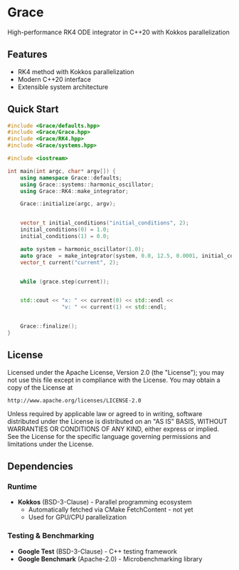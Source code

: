 # Grace
High-performance RK4 ODE integrator in C++20 with Kokkos parallelization

## Features
- RK4 method with Kokkos parallelization
- Modern C++20 interface
- Extensible system architecture

## Quick Start
```cpp
#include <Grace/defaults.hpp>
#include <Grace/Grace.hpp>
#include <Grace/RK4.hpp>
#include <Grace/systems.hpp>

#include <iostream>

int main(int argc, char* argv[]) {
    using namespace Grace::defaults;
    using Grace::systems::harmonic_oscillator;
    using Grace::RK4::make_integrator;

    Grace::initialize(argc, argv);


    vector_t initial_conditions("initial_conditions", 2);
    initial_conditions(0) = 1.0;
    initial_conditions(1) = 0.0;

    auto system = harmonic_oscillator(1.0);
    auto grace  = make_integrator(system, 0.0, 12.5, 0.0001, initial_conditions);
    vector_t current("current", 2);


    while (grace.step(current));


    std::cout << "x: " << current(0) << std::endl <<
                 "v: " << current(1) << std::endl;


    Grace::finalize();
}
```




## License

Licensed under the Apache License, Version 2.0 (the "License");
you may not use this file except in compliance with the License.
You may obtain a copy of the License at

    http://www.apache.org/licenses/LICENSE-2.0

Unless required by applicable law or agreed to in writing, software
distributed under the License is distributed on an "AS IS" BASIS,
WITHOUT WARRANTIES OR CONDITIONS OF ANY KIND, either express or implied.
See the License for the specific language governing permissions and
limitations under the License.




## Dependencies

### Runtime
- **Kokkos** (BSD-3-Clause) - Parallel programming ecosystem
  - Automatically fetched via CMake FetchContent - not yet
  - Used for GPU/CPU parallelization

### Testing & Benchmarking
- **Google Test** (BSD-3-Clause) - C++ testing framework
- **Google Benchmark** (Apache-2.0) - Microbenchmarking library
